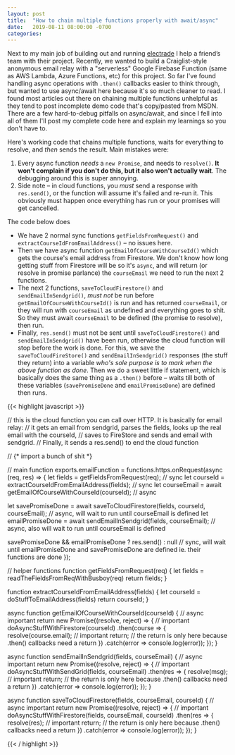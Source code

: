 ```yaml
---
layout: post
title:  "How to chain multiple functions properly with await/async"
date:   2019-08-11 08:00:00 -0700
categories: 
---
```


Next to my main job of building out and running [electrade](https://www.electrade.app) I help a friend’s team with their project. Recently, we wanted to build a Craiglist-style anonymous email relay with a "serverless" Google Firebase Function (same as AWS Lambda, Azure Functions, etc) for this project. So far I've found handling async operations with `.then()` callbacks easier to think through, but wanted to use async/await here because it's so much cleaner to read. I found most articles out there on chaining multiple functions unhelpful as they tend to post incomplete demo code that's copy/pasted from MSDN. There are a few hard-to-debug pitfalls on async/await, and since I fell into all of them I'll post my complete code here and explain my learnings so you don't have to. 

Here's working code that chains multiple functions, waits for everything to resolve, and _then_ sends the result. Main mistakes were:

1. Every async function _needs_ a `new Promise`, and needs to `resolve()`. **It won't complain if you don't do this, but it also won't actually wait**. The debugging around this is super annoying.
2. Side note – in cloud functions, you _must_ send a response with `res.send()`, or the function will assume it's failed and re-run it. This obviously must happen once everything has run or your promises will get cancelled.

The code below does 

* We have 2 normal sync functions `getFieldsFromRequest()` and `extractCourseIdFromEmailAddress()` – no issues here.
* Then we have async function `getEmailOfCourseWithCourseId()` which gets the course's email address from Firestore. We don't know how long getting stuff from Firestore will be so it's `async`, and will return (or resolve in promise parlance) the `courseEmail` we need to run the next 2 functions. 
* The next 2 functions, `saveToCloudFirestore()` and `sendEmailInSendgrid()`, _must not_ be run before `getEmailOfCourseWithCourseId()` is run and has returned `courseEmail`, or they will run with `courseEmail` as undefined and everything goes to shit. So they must await `courseEmail` to be defined (the promise to resolve), then run.
* Finally, `res.send()` must not be sent until `saveToCloudFirestore()` and `sendEmailInSendgrid()` have been run, otherwise the cloud function will stop before the work is done. For this, we save the `saveToCloudFireStore()` and `sendEmailInSendgrid()` responses (the stuff they return) into a variable _who's sole purpose is to mark when the above function as done_. Then we do a sweet little if statement, which is basically does the same thing as a `.then()` before – waits till both of these variables (`savePromiseDone` and `emailPromiseDone`) are defined then runs.


{{< highlight javascript >}}

// this is the cloud function you can call over HTTP. It is basically for email relay:
// it gets an email from sendgrid, parses the fields, looks up the real email with the courseId,
// saves to FireStore and sends and email with sendgrid.
// Finally, it sends a res.send() to end the cloud function

// {* import a bunch of shit *}

// main function
exports.emailFunction = functions.https.onRequest(async (req, res) => {
  let fields = getFieldsFromRequest(req); // sync
  let courseId = extractCourseIdFromEmailAddress(fields); // sync
  let courseEmail = await getEmailOfCourseWithCourseId(courseId); // async
  
  let savePromiseDone = await saveToCloudFirestore(fields, courseId, courseEmail); // async, will wait to run until courseEmail is defined
  let emailPromiseDone = await sendEmailInSendgrid(fields, courseEmail); // async, also will wait to run until courseEmail is defined
  
  savePromiseDone && emailPromiseDone ? res.send() : null // sync, will wait until emailPromiseDone and savePromiseDone are defined ie. their functions are done
});

// helper functions
function getFieldsFromRequest(req) {
  let fields = readTheFieldsFromReqWithBusboy(req)
  return fields;
}

function extractCourseIdFromEmailAddress(fields) {
  let courseId = doStuffToEmailAddress(fields)
  return courseId;
}

async function getEmailOfCourseWithCourseId(courseId) { // async important
  return new Promise((resolve, reject) => { // important
    doAsyncStuffWithFirestore(courseId)
      .then(course => {
        resolve(course.email); // important
        return; // the return is only here because .then() callbacks need a return
      })
      .catch(error => console.log(error));
  });
}

async function sendEmailInSendgrid(fields, courseEmail) { // async important
  return new Promise((resolve, reject) => { // important
    doAsyncStuffWithSendGrid(fields, courseEmail)
      .then(res => {
        resolve(msg); // important
        return; // the return is only here because .then() callbacks need a return
      })
      .catch(error => console.log(error));
  });
}

async function saveToCloudFirestore(fields, courseEmail, courseId) { // async important
  return new Promise((resolve, reject) => { // important
    doAsyncStuffWithFirestore(fields, courseEmail, courseId)
      .then(res => {
        resolve(res); // important
        return; // the return is only here because .then() callbacks need a return
      })
      .catch(error => console.log(error));
  });
}

{{< / highlight >}}
